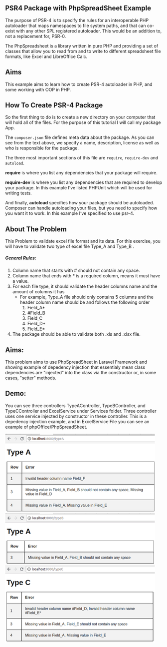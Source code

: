 ## PSR4 Package with PhpSpreadSheet Example

The purpose of PSR-4 is to specify the rules for an interoperable PHP autoloader that
maps namespaces to file system paths, and that can co-exist with any other SPL
registered autoloader. This would be an addition to, not a replacement for,
PSR-0.

The PhpSpreadsheet is a library written in pure PHP and providing a set of classes that allow you to read from and to write to different spreadsheet file formats, like Excel and LibreOffice Calc.

## Aims
This example aims to learn how to create PSR-4 autoloader in PHP, and some working with OOP in PHP.

## How To Create PSR-4 Package
So the first thing to do is to create a new directory on your computer that will hold all of the files. For the purpose of this tutorial I will call my package App.

The ``composer.json`` file defines meta data about the package. As you can see from the text above, we specify a name, description, license as well as who is responsible for the package.

The three most important sections of this file are ``require``, ``require-dev`` and ``autoload``.

**require** is where you list any dependencies that your package will require.

**require-dev** is where you list any dependencies that are required to develop your package. In this example I’ve listed PHPUnit which will be used for writing tests.

And finally, **autoload** specifies how your package should be autoloaded. Composer can handle autoloading your files, but you need to specify how you want it to work. In this example I’ve specified to use psr-4.


## About The Problem
This Problem to	validate excel file format and its data. For this exercise, you will have to validate two type of excel file Type_A and Type_B .

##### General Rules:
1. Column name that starts with # should not contain	any space.
2. Column name that	ends with  * is a required column, means it must have a value.
3. For each	file type, it should validate the header columns name and the amount of columns	it has
    - For example, Type_A file should only contains 5 columns and the header column name should be and follows the following order
        1. Field_A*
        2. #Field_B
        3. Field_C
        4. Field_D*
        5. Field_E*
4. The package should be able to validate both .xls and .xlsx file.

## Aims:
This problem aims to use PhpSpreadSheet in Laravel Framework and showing example of depedency injection that essentialy mean  class dependencies are "injected" into the class via the constructor or, in some cases, "setter" methods.

## Demo:

You can see three controllers TypeAController, TypeBController, and TypeCController and ExcelService under Services folder. Three controller uses one service injected by constructor in these controller. This is a depedency injection example, and in ExcelService File you can see an example of phpOffice/PhpSpreadSheet.


<img src="../screenshots/Type_A.png" width=480>
<img src="../screenshots/Type_B.png" width=480>
<img src="../screenshots/Type_C.png" width=480>

    
